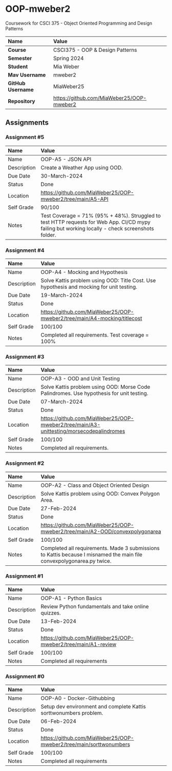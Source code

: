 # OOP-mweber2
Coursework for CSCI 375 - Object Oriented Programming and Design Patterns

| Name | Value |
|:---|:---|
| **Course** | CSCI375 - OOP & Design Patterns |
| **Semester** | Spring 2024 |
| **Student** | Mia Weber |
| **Mav Username**            | mweber2 |
| **GitHub Username**         | MiaWeber25 |
| **Repository**          | https://github.com/MiaWeber25/OOP-mweber2 |

## Assignments 

### Assignment #5

| Name | Value |
| :--- | :--- |
| Name | OOP-A5 - JSON API |
| Description | Create a Weather App using OOD. |
| Due Date | 30-March-2024 |
| Status | Done |
| Location | https://github.com/MiaWeber25/OOP-mweber2/tree/main/A5-API |
| Self Grade | 90/100 |
| Notes | Test Coverage = 71% (95% + 48%). Struggled to test HTTP requests for Web App. CI/CD mypy failing but working locally - check screenshots folder. |

### Assignment #4

| Name | Value |
| :--- | :--- |
| Name | OOP-A4 - Mocking and Hypothesis |
| Description | Solve Kattis problem using OOD: Title Cost. Use hypothesis and mocking for unit testing. |
| Due Date | 19-March-2024 |
| Status | Done |
| Location | https://github.com/MiaWeber25/OOP-mweber2/tree/main/A4-mocking/titlecost |
| Self Grade | 100/100 |
| Notes | Completed all requirements. Test coverage = 100% |

### Assignment #3

| Name | Value |
| :--- | :--- |
| Name | OOP-A3 - OOD and Unit Testing |
| Description | Solve Kattis problem using OOD: Morse Code Palindromes. Use hypothesis for unit testing. |
| Due Date | 07-March-2024 |
| Status | Done |
| Location | https://github.com/MiaWeber25/OOP-mweber2/tree/main/A3-unittesting/morsecodepalindromes |
| Self Grade | 100/100 |
| Notes | Completed all requirements. |

### Assignment #2

| Name | Value |
| :--- | :--- |
| Name | OOP-A2 - Class and Object Oriented Design |
| Description | Solve Kattis problem using OOD: Convex Polygon Area. |
| Due Date | 27-Feb-2024 |
| Status | Done |
| Location | https://github.com/MiaWeber25/OOP-mweber2/tree/main/A2-OOD/convexpolygonarea |
| Self Grade | 100/100 |
| Notes | Completed all requirements. Made 3 submissions to Kattis because I misnamed the main file convexpolygonarea.py twice. |

### Assignment #1

| Name | Value |
| :--- | :--- |
| Name | OOP-A1 - Python Basics |
| Description | Review Python fundamentals and take online quizzes. |
| Due Date | 13-Feb-2024 |
| Status | Done |
| Location | https://github.com/MiaWeber25/OOP-mweber2/tree/main/A1-review |
| Self Grade | 100/100 |
| Notes | Completed all requirements |

### Assignment #0

| Name | Value |
| :--- | :--- |
| Name | OOP-A0 - Docker-Githubbing |
| Description | Setup dev environment and complete Kattis sorttwonumbers problem. |
| Due Date | 06-Feb-2024 |
| Status | Done |
| Location | https://github.com/MiaWeber25/OOP-mweber2/tree/main/sorttwonumbers |
| Self Grade | 100/100 |
| Notes | Completed all requirements |
